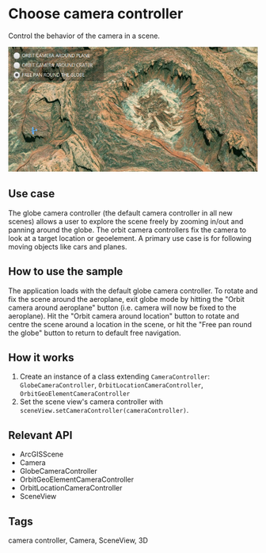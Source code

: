 <h1>Choose camera controller</h1>

<p>Control the behavior of the camera in a scene.</p>

<p><img src="ChooseCameraController.png"/></p>

<h2>Use case</h2>

<p>The globe camera controller (the default camera controller in all new scenes) allows a user to explore the scene freely by zooming in/out and panning around the globe. The orbit camera controllers fix the camera to look at a target location or geoelement. A primary use case is for following moving objects like cars and planes.</p>

<h2>How to use the sample</h2>

<p> The application loads with the default globe camera controller. To rotate and fix the scene around the aeroplane, exit globe mode by hitting the "Orbit camera around aeroplane" button (i.e. camera will now be fixed to the aeroplane). Hit the "Orbit camera around location" button to rotate and centre the scene around a location in the scene, or hit the "Free pan round the globe" button to return to default free navigation.</p>                                   

<h2>How it works</h2>

<ol>
  <li>Create an instance of a class extending <code>CameraController</code>: <code>GlobeCameraController</code>, <code>OrbitLocationCameraController</code>, <code>OrbitGeoElementCameraController</code></li>
  <li>Set the scene view's camera controller with <code>sceneView.setCameraController(cameraController)</code>.</li>
</ol>

<h2>Relevant API</h2>

<ul>
  <li>ArcGISScene</li>
  <li>Camera</li>
  <li>GlobeCameraController</li>
  <li>OrbitGeoElementCameraController</li>
  <li>OrbitLocationCameraController</li>
  <li>SceneView</li>
</ul>

<h2>Tags</h2>

camera controller, Camera, SceneView, 3D


